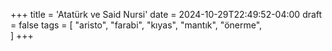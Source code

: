 +++
title = 'Atatürk ve Said Nursi'
date = 2024-10-29T22:49:52-04:00
draft = false
tags = [
    "aristo",
    "farabi",
    "kıyas",
    "mantık",
    "önerme",   
]
+++
